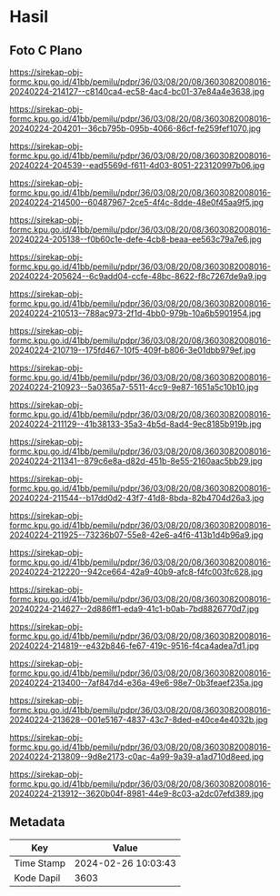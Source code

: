 # Hasil

## Foto C Plano

https://sirekap-obj-formc.kpu.go.id/41bb/pemilu/pdpr/36/03/08/20/08/3603082008016-20240224-214127--c8140ca4-ec58-4ac4-bc01-37e84a4e3638.jpg

https://sirekap-obj-formc.kpu.go.id/41bb/pemilu/pdpr/36/03/08/20/08/3603082008016-20240224-204201--36cb795b-095b-4066-86cf-fe259fef1070.jpg

https://sirekap-obj-formc.kpu.go.id/41bb/pemilu/pdpr/36/03/08/20/08/3603082008016-20240224-204539--ead5569d-f611-4d03-8051-223120997b06.jpg

https://sirekap-obj-formc.kpu.go.id/41bb/pemilu/pdpr/36/03/08/20/08/3603082008016-20240224-214500--60487967-2ce5-4f4c-8dde-48e0f45aa9f5.jpg

https://sirekap-obj-formc.kpu.go.id/41bb/pemilu/pdpr/36/03/08/20/08/3603082008016-20240224-205138--f0b60c1e-defe-4cb8-beaa-ee563c79a7e6.jpg

https://sirekap-obj-formc.kpu.go.id/41bb/pemilu/pdpr/36/03/08/20/08/3603082008016-20240224-205624--6c9add04-ccfe-48bc-8622-f8c7267de9a9.jpg

https://sirekap-obj-formc.kpu.go.id/41bb/pemilu/pdpr/36/03/08/20/08/3603082008016-20240224-210513--788ac973-2f1d-4bb0-979b-10a6b5901954.jpg

https://sirekap-obj-formc.kpu.go.id/41bb/pemilu/pdpr/36/03/08/20/08/3603082008016-20240224-210719--175fd467-10f5-409f-b806-3e01dbb979ef.jpg

https://sirekap-obj-formc.kpu.go.id/41bb/pemilu/pdpr/36/03/08/20/08/3603082008016-20240224-210923--5a0365a7-5511-4cc9-9e87-1651a5c10b10.jpg

https://sirekap-obj-formc.kpu.go.id/41bb/pemilu/pdpr/36/03/08/20/08/3603082008016-20240224-211129--41b38133-35a3-4b5d-8ad4-9ec8185b919b.jpg

https://sirekap-obj-formc.kpu.go.id/41bb/pemilu/pdpr/36/03/08/20/08/3603082008016-20240224-211341--879c6e8a-d82d-451b-8e55-2160aac5bb29.jpg

https://sirekap-obj-formc.kpu.go.id/41bb/pemilu/pdpr/36/03/08/20/08/3603082008016-20240224-211544--b17dd0d2-43f7-41d8-8bda-82b4704d26a3.jpg

https://sirekap-obj-formc.kpu.go.id/41bb/pemilu/pdpr/36/03/08/20/08/3603082008016-20240224-211925--73236b07-55e8-42e6-a4f6-413b1d4b96a9.jpg

https://sirekap-obj-formc.kpu.go.id/41bb/pemilu/pdpr/36/03/08/20/08/3603082008016-20240224-212220--942ce664-42a9-40b9-afc8-f4fc003fc628.jpg

https://sirekap-obj-formc.kpu.go.id/41bb/pemilu/pdpr/36/03/08/20/08/3603082008016-20240224-214627--2d886ff1-eda9-41c1-b0ab-7bd8826770d7.jpg

https://sirekap-obj-formc.kpu.go.id/41bb/pemilu/pdpr/36/03/08/20/08/3603082008016-20240224-214819--e432b846-fe67-419c-9516-f4ca4adea7d1.jpg

https://sirekap-obj-formc.kpu.go.id/41bb/pemilu/pdpr/36/03/08/20/08/3603082008016-20240224-213400--7af847d4-e36a-49e6-98e7-0b3feaef235a.jpg

https://sirekap-obj-formc.kpu.go.id/41bb/pemilu/pdpr/36/03/08/20/08/3603082008016-20240224-213628--001e5167-4837-43c7-8ded-e40ce4e4032b.jpg

https://sirekap-obj-formc.kpu.go.id/41bb/pemilu/pdpr/36/03/08/20/08/3603082008016-20240224-213809--9d8e2173-c0ac-4a99-9a39-a1ad710d8eed.jpg

https://sirekap-obj-formc.kpu.go.id/41bb/pemilu/pdpr/36/03/08/20/08/3603082008016-20240224-213912--3620b04f-8981-44e9-8c03-a2dc07efd389.jpg


## Metadata

| Key        | Value               |
| ---------- | ------------------- |
| Time Stamp | 2024-02-26 10:03:43 |
| Kode Dapil | 3603                |



